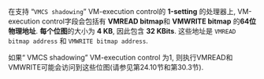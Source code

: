 在支持 “`VMCS shadowing`” VM-execution control的 **1-setting** 的处理器上, VM-execution control字段会包括有 **VMREAD bitmap**和 **VMWRITE bitmap** 的**64位物理地址**.  **每个位图**的大小为 **4 KB**, 因此包含 **32 KBits**.  这些地址是 `VMREAD bitmap address` 和 `VMWRITE bitmap address`. 

如果“ VMCS shadowing” VM-execution control 为1, 则执行VMREAD和VMWRITE可能会访问到这些位图(请参见第24.10节和第30.3节). 